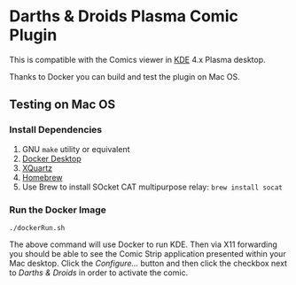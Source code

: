 # Darths &amp; Droids Plasma Comic Plugin

This is compatible with the Comics viewer in [KDE](https://kde.org/ "KDE Community Home") 4.x Plasma desktop.

Thanks to Docker you can build and test the plugin on Mac OS.

## Testing on Mac OS

### Install Dependencies

1. GNU `make` utility or equivalent
2. [Docker Desktop](https://www.docker.com/products/docker-desktop)
3. [XQuartz](https://www.xquartz.org)
4. [Homebrew](https://brew.sh)
5. Use Brew to install SOcket CAT multipurpose relay: `brew install socat`

### Run the Docker Image

```
./dockerRun.sh
```

The above command will use Docker to run KDE.
Then via X11 forwarding you should be able to see the Comic Strip application presented within your Mac desktop.
Click the _Configure..._ button and then click the checkbox next to *Darths &amp; Droids* in order to activate the comic. 
